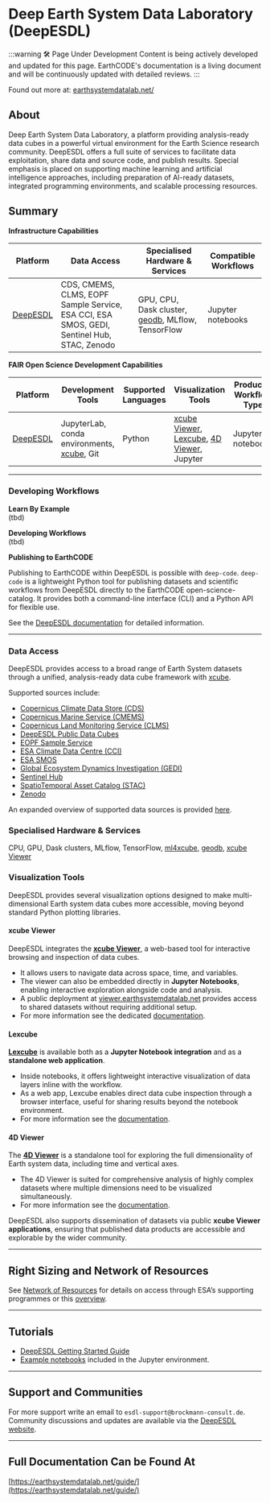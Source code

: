 # Deep Earth System Data Laboratory (DeepESDL)

:::warning 🛠️ Page Under Development 
Content is being actively developed and updated for this page. EarthCODE's documentation is a living document and will be continuously updated with detailed reviews. 
:::

Found out more at: [earthsystemdatalab.net/](https://earthsystemdatalab.net/)

## About

<FeatureCard img="/img/platforms/platform_logos/deepesdl.png" alt="DeepESDL Logo">

Deep Earth System Data Laboratory, a platform providing analysis-ready data cubes in a powerful virtual environment
for the Earth Science research community. DeepESDL offers a full suite of services to facilitate data exploitation, 
share data and source code, and publish results. Special emphasis is placed on supporting machine learning and 
artificial intelligence approaches, including preparation of AI-ready datasets, integrated programming environments, 
and scalable processing resources.

</FeatureCard>

## Summary

**Infrastructure Capabilities**

| Platform                                                                                               | Data Access                                                                                                              | Specialised Hardware & Services                                                                | Compatible Workflows                                |
| ------------------------------------------------------------------------------------------------------ |--------------------------------------------------------------------------------------------------------------------------|------------------------------------------------------------------------------------------------|-----------------------------------------------------|
| [DeepESDL](https://esa-earthcode.github.io/documentation/Technical%20Documentation/Platforms/DeepESDL) | CDS, CMEMS, CLMS, EOPF Sample Service, ESA CCI, ESA SMOS, GEDI, Sentinel Hub, STAC, Zenodo | GPU, CPU, Dask cluster, [geodb](https://xcube-dev.github.io/xcube-geodb/),  MLflow, TensorFlow | Jupyter notebooks |

**FAIR Open Science Development Capabilities**

| Platform | Development Tools                                 | Supported Languages    | Visualization Tools                                                                                                                                       | Produced Workflow Type        |
| -------- |---------------------------------------------------| ---------------------- |-----------------------------------------------------------------------------------------------------------------------------------------------------------| ----------------------------- |
| [DeepESDL](https://esa-earthcode.github.io/documentation/Technical%20Documentation/Platforms/DeepESDL) | JupyterLab, conda environments, [xcube](https://xcube.readthedocs.io/en/latest/), Git | Python | [xcube Viewer](https://viewer.earthsystemdatalab.net/), [Lexcube](https://earthsystemdatalab.net/guide/visualisation/lexcube-viewer/), [4D Viewer](https://4dviewer.com/), Jupyter | Jupyter notebooks  |

---

### Developing Workflows

**Learn By Example**  
(tbd)

**Developing Workflows**  
(tbd)

**Publishing to EarthCODE**  

Publishing to EarthCODE within DeepESDL is possible with `deep-code`.
`deep-code` is a lightweight Python tool for publishing datasets and scientific workflows from DeepESDL 
directly to the EarthCODE open-science-catalog. It provides both a command-line interface (CLI) and a 
Python API for flexible use.

See the [DeepESDL documentation](https://earthsystemdatalab.net/guide/earthcode/) for detailed information.

---

### Data Access

DeepESDL provides access to a broad range of Earth System datasets through a unified, analysis-ready data 
cube framework with [xcube](https://xcube.readthedocs.io/en/latest/dataaccess.html#available-data-stores). 

Supported sources include: 

- [Copernicus Climate Data Store (CDS)](https://cds.climate.copernicus.eu/)
- [Copernicus Marine Service (CMEMS)](https://marine.copernicus.eu/)
- [Copernicus Land Monitoring Service (CLMS)](https://land.copernicus.eu/en/dataset-catalog)
- [DeepESDL Public Data Cubes](https://earthsystemdatalab.net/guide/data/pre-generated/)
- [EOPF Sample Service](https://zarr.eopf.copernicus.eu/)
- [ESA Climate Data Centre (CCI)](https://climate.esa.int/en/data/#/dashboard)
- [ESA SMOS](https://earth.esa.int/eogateway/missions/smos)
- [Global Ecosystem Dynamics Investigation (GEDI)](https://gedi.umd.edu/)
- [Sentinel Hub](https://www.sentinel-hub.com/)
- [SpatioTemporal Asset Catalog (STAC)](https://stacspec.org/en/about/datasets/)
- [Zenodo](https://zenodo.org/)

An expanded overview of supported data sources is provided [here](https://earthsystemdatalab.net/data/).

### Specialised Hardware & Services

CPU, GPU, Dask clusters, MLflow, TensorFlow, [ml4xcube](https://earthsystemdatalab.net/ml-toolkit/),
[geodb](https://xcube-dev.github.io/xcube-geodb/), [xcube Viewer](https://xcube-dev.github.io/xcube-viewer/)

### Visualization Tools

DeepESDL provides several visualization options designed to make multi-dimensional Earth system data cubes
more accessible, moving beyond standard Python plotting libraries.

####  xcube Viewer

DeepESDL integrates the **[xcube Viewer](https://xcube-dev.github.io/xcube-viewer/)**, a web-based tool
for interactive browsing and inspection of data cubes.

* It allows users to navigate data across space, time, and variables.
* The viewer can also be embedded directly in **Jupyter Notebooks**, enabling interactive exploration alongside 
  code and analysis.
* A public deployment at [viewer.earthsystemdatalab.net](https://viewer.earthsystemdatalab.net) provides access 
  to shared datasets without requiring additional setup.
* For more information see the dedicated [documentation](https://xcube-dev.github.io/xcube-viewer/).

#### Lexcube

[**Lexcube**](https://earthsystemdatalab.net/guide/visualisation/lexcube-viewer/) is available both as 
a **Jupyter Notebook integration** and as a **standalone web application**.

* Inside notebooks, it offers lightweight interactive visualization of data layers inline with the workflow.
* As a web app, Lexcube enables direct data cube inspection through a browser interface, useful for sharing results 
  beyond the notebook environment.
* For more information see the [documentation](https://earthsystemdatalab.net/guide/visualisation/lexcube-viewer/).

#### 4D Viewer

The [**4D Viewer**](https://earthsystemdatalab.net/guide/visualisation/4d-viewer/) is a standalone tool for
exploring the full dimensionality of Earth system data, including time and vertical axes.

* The 4D Viewer is suited for comprehensive analysis of highly complex datasets where multiple dimensions need to
  be visualized simultaneously.
* For more information see the [documentation](https://earthsystemdatalab.net/guide/visualisation/4d-viewer/).


DeepESDL also supports dissemination of datasets via public **xcube Viewer applications**, ensuring that published 
data products are accessible and explorable by the wider community.

---

## Right Sizing and Network of Resources

See [Network of Resources](https://portfolio.nor-discover.org/Service/Brockmann-DeepESDL/SponsoringWizardPricelist) for
details on access through ESA’s supporting programmes or this [overview](https://portfolio.nor-discover.org/Service/Brockmann-DeepESDL/PriceList?asPdf=true).


---

## Tutorials

- [DeepESDL Getting Started Guide](https://earthsystemdatalab.net/guide/)
- [Example notebooks](https://earthsystemdatalab.net/guide/jupzterlab/notebooks/) included in the Jupyter environment.

---

## Support and Communities

For more support write an email to `esdl-support@brockmann-consult.de`.  
Community discussions and updates are available via the [DeepESDL website](https://earthsystemdatalab.net/).

---

## Full Documentation Can be Found At

[https://earthsystemdatalab.net/guide/](https://earthsystemdatalab.net/guide/)
